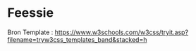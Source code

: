 # Feessie
Bron Template : https://www.w3schools.com/w3css/tryit.asp?filename=tryw3css_templates_band&stacked=h
